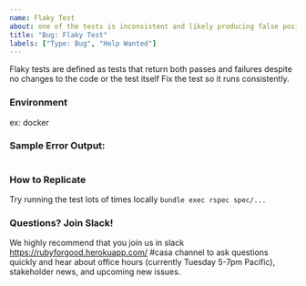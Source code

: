 ```yaml
---
name: Flaky Test
about: one of the tests is inconsistent and likely producing false positives
title: "Bug: Flaky Test"
labels: ["Type: Bug", "Help Wanted"]
---
```

Flaky tests are defined as tests that return both passes and failures despite no changes to the code or the test itself
Fix the test so it runs consistently.



### Environment
ex: docker

### Sample Error Output:
```
```

### How to Replicate
Try running the test lots of times locally
`bundle exec rspec spec/...`

### Questions? Join Slack!

We highly recommend that you join us in slack https://rubyforgood.herokuapp.com/ #casa channel to ask questions quickly and hear about office hours (currently Tuesday 5-7pm Pacific), stakeholder news, and upcoming new issues.
